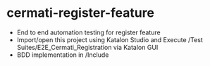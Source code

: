 # cermati-register-feature
- End to end automation testing for register feature
- Import/open this project using Katalon Studio and Execute /Test Suites/E2E_Cermati_Registration via Katalon GUI
- BDD implementation in /Include
